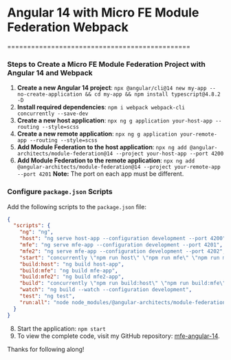 # Angular 14 with Micro FE Module Federation Webpack
==============================================

### Steps to Create a Micro FE Module Federation Project with Angular 14 and Webpack

1. **Create a new Angular 14 project**: `npx @angular/cli@14 new my-app --no-create-application && cd my-app && npm install typescript@4.8.2 -D`
3. **Install required dependencies**: `npm i webpack webpack-cli concurrently --save-dev`
4. **Create a new host application**: `npx ng g application your-host-app --routing --style=scss`
5. **Create a new remote application**: `npx ng g application your-remote-app --routing --style=scss`
6. **Add Module Federation to the host application**: `npx ng add @angular-architects/module-federation@14 --project your-host-app --port 4200`
7. **Add Module Federation to the remote application**: `npx ng add @angular-architects/module-federation@14 --project your-remote-app --port 4201` **Note:** The port on each app must be different.
### Configure `package.json` Scripts

Add the following scripts to the `package.json` file:
   
```json
{
  "scripts": {
    "ng": "ng",
    "host": "ng serve host-app --configuration development --port 4200",
    "mfe": "ng serve mfe-app --configuration development --port 4201",
    "mfe2": "ng serve mfe-app --configuration development --port 4202",
    "start": "concurrently \"npm run host\" \"npm run mfe\" \"npm run mfe2\"",
    "build:host": "ng build host-app",
    "build:mfe": "ng build mfe-app",
    "build:mfe2": "ng build mfe2-app",
    "build": "concurrently \"npm run build:host\" \"npm run build:mfe\" \"npm run build:mfe2\"",
    "watch": "ng build --watch --configuration development",
    "test": "ng test",
    "run:all": "node node_modules/@angular-architects/module-federation/src/server/mf-dev-server.js"
  }
}
```

8. Start the application: ```npm start```
9. To view the complete code, visit my GitHub repository: [mfe-angular-14](https://github.com/farhan72/mfe-angular-14).

Thanks for following along!